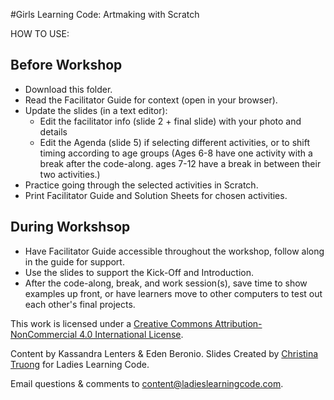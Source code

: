 #Girls Learning Code: Artmaking with Scratch

HOW TO USE:
## Before Workshop
* Download this folder.
* Read the Facilitator Guide for context (open in your browser).
* Update the slides (in a text editor): 
    * Edit the facilitator info (slide 2 + final slide) with your photo and details
    * Edit the Agenda (slide 5) if selecting different activities, or to shift timing according to age groups (Ages 6-8 have one activity with a break after the code-along. ages 7-12 have a break in between their two activities.)
* Practice going through the selected activities in Scratch.
* Print Facilitator Guide and Solution Sheets for chosen activities.

## During Workshsop
* Have Facilitator Guide accessible throughout the workshop, follow along in the guide for support.
* Use the slides to support the Kick-Off and Introduction.
* After the code-along, break, and work session(s), save time to show examples up front, or have learners move to other computers to test out each other's final projects. 


This work is licensed under a <a rel="license" href="http://creativecommons.org/licenses/by-nc/4.0/">Creative Commons Attribution-NonCommercial 4.0 International License</a>.

Content by Kassandra Lenters & Eden Beronio. Slides Created by [Christina Truong](http://twitter.com/christinatruong) for Ladies Learning Code.

Email questions & comments to <content@ladieslearningcode.com>.
